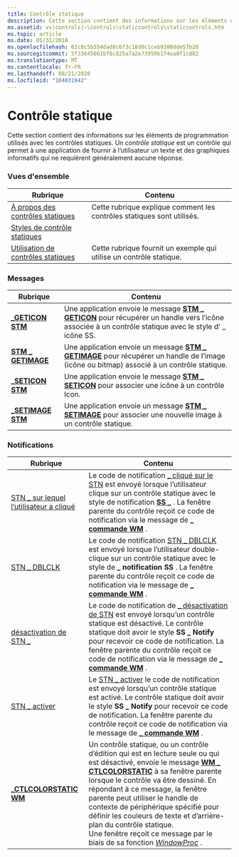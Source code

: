```yaml
---
title: Contrôle statique
description: Cette section contient des informations sur les éléments de programmation utilisés avec les contrôles statiques. Un contrôle statique est un contrôle qui permet à une application de fournir à l’utilisateur un texte et des graphiques informatifs qui ne requièrent généralement aucune réponse.
ms.assetid: vs|controls|~\controls\staticcontrols\staticcontrols.htm
ms.topic: article
ms.date: 05/31/2018
ms.openlocfilehash: 62c8c5b554dad8c6f3c18d0c1ceb9300dde57b20
ms.sourcegitcommit: 5f33645661bf8c825a7a2e73950b1f4ea0f1cd82
ms.translationtype: MT
ms.contentlocale: fr-FR
ms.lasthandoff: 08/21/2020
ms.locfileid: "104031942"
---
```

# <a name="static-control"></a>Contrôle statique

Cette section contient des informations sur les éléments de programmation utilisés avec les contrôles statiques. Un *contrôle statique* est un contrôle qui permet à une application de fournir à l’utilisateur un texte et des graphiques informatifs qui ne requièrent généralement aucune réponse.

### <a name="overviews"></a>Vues d'ensemble



| Rubrique                                              | Contenu                                                              |
|----------------------------------------------------|-----------------------------------------------------------------------|
| [À propos des contrôles statiques](about-static-controls.md) | Cette rubrique explique comment les contrôles statiques sont utilisés.<br/>         |
| [Styles de contrôle statiques](static-control-styles.md) |                                                                       |
| [Utilisation de contrôles statiques](using-static-controls.md) | Cette rubrique fournit un exemple qui utilise un contrôle statique.<br/> |



 

### <a name="messages"></a>Messages



| Rubrique                                 | Contenu                                                                                                                                                                        |
|---------------------------------------|---------------------------------------------------------------------------------------------------------------------------------------------------------------------------------|
| [**\_GETICON STM**](stm-geticon.md)   | Une application envoie le message [**STM \_ GETICON**](stm-geticon.md) pour récupérer un handle vers l’icône associée à un contrôle statique avec le style d' \_ icône SS. <br/> |
| [**STM \_ GETIMAGE**](stm-getimage.md) | Une application envoie un message [**STM \_ GETIMAGE**](stm-getimage.md) pour récupérer un handle de l’image (icône ou bitmap) associé à un contrôle statique. <br/>          |
| [**\_SETICON STM**](stm-seticon.md)   | Une application envoie le message [**STM \_ SETICON**](stm-seticon.md) pour associer une icône à un contrôle Icon. <br/>                                                     |
| [**\_SETIMAGE STM**](stm-setimage.md) | Une application envoie un message [**STM \_ SETIMAGE**](stm-setimage.md) pour associer une nouvelle image à un contrôle statique.<br/>                                                |



 

### <a name="notifications"></a>Notifications



| Rubrique                                           | Contenu                                                                                                                                                                                                                                                                                                                                                                                                                                                                   |
|-------------------------------------------------|----------------------------------------------------------------------------------------------------------------------------------------------------------------------------------------------------------------------------------------------------------------------------------------------------------------------------------------------------------------------------------------------------------------------------------------------------------------------------|
| [STN \_ sur lequel l’utilisateur a cliqué](stn-clicked.md)                 | Le code de notification [ \_ cliqué sur le STN](stn-clicked.md) est envoyé lorsque l’utilisateur clique sur un contrôle statique avec le style de notification [**SS \_**](static-control-styles.md) . La fenêtre parente du contrôle reçoit ce code de notification via le message de [**\_ commande WM**](/windows/desktop/menurc/wm-command) .<br/>                                                                                                                                                                  |
| [STN \_ DBLCLK](stn-dblclk.md)                   | Le code de notification [STN \_ DBLCLK](stn-dblclk.md) est envoyé lorsque l’utilisateur double-clique sur un contrôle statique avec le style de **\_ notification SS** . La fenêtre parente du contrôle reçoit ce code de notification via le message de [**\_ commande WM**](/windows/desktop/menurc/wm-command) .<br/>                                                                                                                                                                                          |
| [désactivation de STN \_](stn-disable.md)                 | Le code de notification de [ \_ désactivation de STN](stn-disable.md) est envoyé lorsqu’un contrôle statique est désactivé. Le contrôle statique doit avoir le style **SS \_ Notify** pour recevoir ce code de notification. La fenêtre parente du contrôle reçoit ce code de notification via le message de [**\_ commande WM**](/windows/desktop/menurc/wm-command) .<br/>                                                                                                                                            |
| [STN \_ activer](stn-enable.md)                   | Le [STN \_ activer](stn-enable.md) le code de notification est envoyé lorsqu’un contrôle statique est activé. Le contrôle statique doit avoir le style **SS \_ Notify** pour recevoir ce code de notification. La fenêtre parente du contrôle reçoit ce code de notification via le message de [**\_ commande WM**](/windows/desktop/menurc/wm-command) .<br/>                                                                                                                                               |
| [**\_CTLCOLORSTATIC WM**](wm-ctlcolorstatic.md) | Un contrôle statique, ou un contrôle d’édition qui est en lecture seule ou qui est désactivé, envoie le message [**WM \_ CTLCOLORSTATIC**](wm-ctlcolorstatic.md) à sa fenêtre parente lorsque le contrôle va être dessiné. En répondant à ce message, la fenêtre parente peut utiliser le handle de contexte de périphérique spécifié pour définir les couleurs de texte et d’arrière-plan du contrôle statique. <br/> Une fenêtre reçoit ce message par le biais de sa fonction [*WindowProc*](/previous-versions/windows/desktop/legacy/ms633573(v=vs.85)) . <br/> |



 

 

